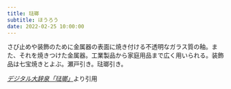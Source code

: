 ```yaml
---
title: 琺瑯
subtitle: ほうろう
date: 2022-02-25 10:00:00
---
```


さび止めや装飾のために金属器の表面に焼き付ける不透明なガラス質の釉。また、それを焼きつけた金属器。工業製品から家庭用品まで広く用いられる。装飾品は七宝焼きとよぶ。瀬戸引き。琺瑯引き。

<cite>[デジタル大辞泉「琺瑯」](https://dictionary.goo.ne.jp/word/%E7%90%BA%E7%91%AF/)</cite>より引用